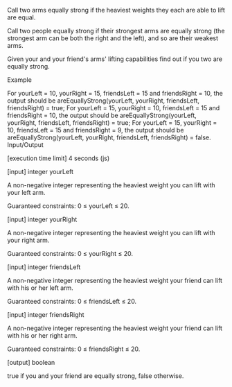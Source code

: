 Call two arms equally strong if the heaviest weights they each are able to lift are equal.

Call two people equally strong if their strongest arms are equally strong (the strongest arm can be both the right and the left), and so are their weakest arms.

Given your and your friend's arms' lifting capabilities find out if you two are equally strong.

Example

For yourLeft = 10, yourRight = 15, friendsLeft = 15 and friendsRight = 10, the output should be
areEquallyStrong(yourLeft, yourRight, friendsLeft, friendsRight) = true;
For yourLeft = 15, yourRight = 10, friendsLeft = 15 and friendsRight = 10, the output should be
areEquallyStrong(yourLeft, yourRight, friendsLeft, friendsRight) = true;
For yourLeft = 15, yourRight = 10, friendsLeft = 15 and friendsRight = 9, the output should be
areEquallyStrong(yourLeft, yourRight, friendsLeft, friendsRight) = false.
Input/Output

[execution time limit] 4 seconds (js)

[input] integer yourLeft

A non-negative integer representing the heaviest weight you can lift with your left arm.

Guaranteed constraints:
0 ≤ yourLeft ≤ 20.

[input] integer yourRight

A non-negative integer representing the heaviest weight you can lift with your right arm.

Guaranteed constraints:
0 ≤ yourRight ≤ 20.

[input] integer friendsLeft

A non-negative integer representing the heaviest weight your friend can lift with his or her left arm.

Guaranteed constraints:
0 ≤ friendsLeft ≤ 20.

[input] integer friendsRight

A non-negative integer representing the heaviest weight your friend can lift with his or her right arm.

Guaranteed constraints:
0 ≤ friendsRight ≤ 20.

[output] boolean

true if you and your friend are equally strong, false otherwise.